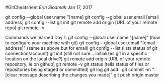 #GitCheatsheet
*Erin Siodmak*
Jan 17, 2017

git config --global user.name "[name]
git config --global user.email [email address]
git config --list
git init
git remote add origin [URL of your remote repo]
git remote -v

Commands we learned Day 1:
git config --global user.name "[name]" (how to configure your machine with git)
git config --global user.email "[email address]" (same as above but for email)
git config --list (lists status of git connection/account)
git init (still not sure... initializes git in a specific location on the local drive?)
git remote add origin [URL of your remote repository, ie on github]
git remote -v 
git status (tells status of files or repositories being staged or committed)
git log
git add .
git commit -m "[clear message describing the changes you made]"
git push origin master